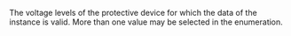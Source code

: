 The voltage levels of the protective device for which the data of the instance is valid. More than one value may be selected in the enumeration.